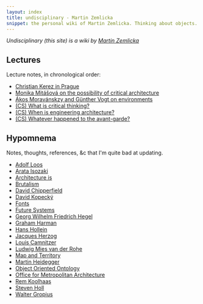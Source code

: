 ```yaml
---
layout: index
title: undisciplinary - Martin Zemlicka
snippet: the personal wiki of Martin Zemlicka. Thinking about objects.
---
```


_Undisciplinary (this site) is a wiki by [Martin
Zemlicka](http://www.zmlka.com)_


## Lectures

Lecture notes, in chronological order:

* [Christian Kerez in Prague](christian_kerez_prague)
* [Monika Mitášová on the possibility of critical architecture](mitasova_critical)
* [Ákos Moravánskzy and Günther Vogt on environments](moravansky_vogt)
* [(CS) What is critical thinking?](what_is_critical_thinking)
* [(CS) When is engineering architecture?](when_is_engineering_architecture)
* [(CS) Whatever happened to the avant-garde?](whatever_happened_avant-garde)

## Hypomnema

Notes, thoughts, references, &c that I'm quite bad at updating.

* [Adolf Loos](adolf_loos)
* [Arata Isozaki](arata_isozaki)
* [Architecture is](architecture_is)
* [Brutalism](brutalism)
* [David Chipperfield](david_chipperfield)
* [David Kopecký](david_kopecky)
* [Fonts](fonts)
* [Future Systems](future_systems)
* [Georg Wilhelm Friedrich Hegel](hegel)
* [Graham Harman](graham_harman)
* [Hans Hollein](hans_hollein)
* [Jacques Herzog](jacques_herzog)
* [Louis Camnitzer](louis_camnitzer)
* [Ludwig Mies van der Rohe](mies_van_der_rohe)
* [Map and Territory](map_and_territory)
* [Martin Heidegger](heidegger)
* [Object Oriented Ontology](ooo)
* [Office for Metropolitan Architecture](oma)
* [Rem Koolhaas](rem_koolhaas)
* [Steven Holl](steven_holl)
* [Walter Gropius](walter_gropius)

